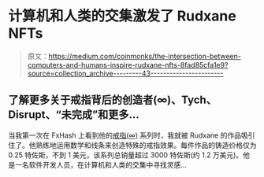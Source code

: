 # 计算机和人类的交集激发了 Rudxane NFTs

> 原文：<https://medium.com/coinmonks/the-intersection-between-computers-and-humans-inspire-rudxane-nfts-8fad85cfa1e9?source=collection_archive---------43----------------------->

## 了解更多关于戒指背后的创造者(∞)、Tych、Disrupt、“未完成”和更多…

当我第一次在 FxHash 上看到他的[戒指(∞)](https://www.fxhash.xyz/generative/slug/rings(infinity)-1) 系列时，我就被 Rudxane 的作品吸引住了。他熟练地运用数学和线条来创造特殊的戒指效果。每件作品的铸造价格仅为 0.25 特佐斯，不到 1 美元，该系列总销量超过 3000 特佐斯(约 1.2 万美元)。他是一名软件开发人员，在计算机和人类的交集中寻找灵感…